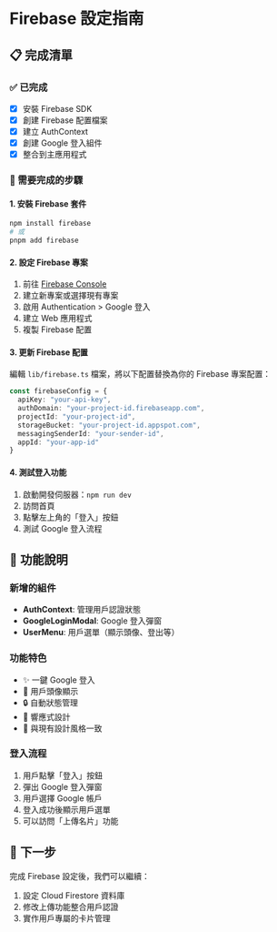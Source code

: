 # Firebase 設定指南

## 📋 完成清單

### ✅ 已完成
- [x] 安裝 Firebase SDK
- [x] 創建 Firebase 配置檔案
- [x] 建立 AuthContext
- [x] 創建 Google 登入組件
- [x] 整合到主應用程式

### 🔧 需要完成的步驟

#### 1. 安裝 Firebase 套件
```bash
npm install firebase
# 或
pnpm add firebase
```

#### 2. 設定 Firebase 專案
1. 前往 [Firebase Console](https://console.firebase.google.com/)
2. 建立新專案或選擇現有專案
3. 啟用 Authentication > Google 登入
4. 建立 Web 應用程式
5. 複製 Firebase 配置

#### 3. 更新 Firebase 配置
編輯 `lib/firebase.ts` 檔案，將以下配置替換為你的 Firebase 專案配置：

```typescript
const firebaseConfig = {
  apiKey: "your-api-key",
  authDomain: "your-project-id.firebaseapp.com", 
  projectId: "your-project-id",
  storageBucket: "your-project-id.appspot.com",
  messagingSenderId: "your-sender-id",
  appId: "your-app-id"
}
```

#### 4. 測試登入功能
1. 啟動開發伺服器：`npm run dev`
2. 訪問首頁
3. 點擊左上角的「登入」按鈕
4. 測試 Google 登入流程

## 🎯 功能說明

### 新增的組件
- **AuthContext**: 管理用戶認證狀態
- **GoogleLoginModal**: Google 登入彈窗
- **UserMenu**: 用戶選單（顯示頭像、登出等）

### 功能特色
- ✨ 一鍵 Google 登入
- 👤 用戶頭像顯示
- 🔒 自動狀態管理
- 📱 響應式設計
- 🎨 與現有設計風格一致

### 登入流程
1. 用戶點擊「登入」按鈕
2. 彈出 Google 登入彈窗
3. 用戶選擇 Google 帳戶
4. 登入成功後顯示用戶選單
5. 可以訪問「上傳名片」功能

## 🚀 下一步
完成 Firebase 設定後，我們可以繼續：
1. 設定 Cloud Firestore 資料庫
2. 修改上傳功能整合用戶認證
3. 實作用戶專屬的卡片管理